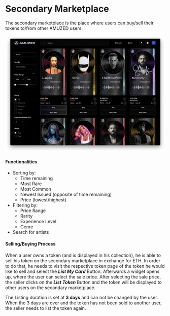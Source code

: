# Secondary Marketplace

The secondary marketplace is the place where users can buy/sell their tokens to/from other AMUZED users.&#x20;

![](<../.gitbook/assets/Secondary Market Desktop.png>)

#### Functionalities

* Sorting by:
  * Time remaining
  * Most Rare
  * Most Common
  * Newest Issued (opposite of time remaining)
  * Price (lowest/highest)
* Filtering by:&#x20;
  * Price Range
  * Rarity
  * Experience Level
  * Genre
* Search for artists

#### Selling/Buying Process

When a user owns a token (and is displayed in his collection), he is able to sell his token on the secondary marketplace in exchange for ETH. In order to do that, he needs to visit the respective token page of the token he would like to sell and select the _**List My Card**_ Button. Afterwards a widget opens up, where the user can select the sale price. After selecting the sale price, the seller clicks on the _**List Token**_ Button and the token will be displayed to other users on the secondary marketplace.&#x20;

The Listing duration is set at **3 days** and can not be changed by the user. When the 3 days are over and the token has not been sold to another user, the seller needs to list the token again.&#x20;
